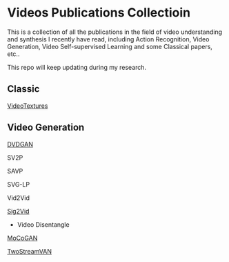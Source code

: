 # Videos Publications Collectioin

This is a collection of all the publications in the field of video understanding and synthesis I recently have read, including Action Recognition, Video Generation, Video Self-supervised Learning and some Classical papers, etc..

This repo will keep updating during my research.

## Classic

[VideoTextures](Classic/VideoTextures.md)


## Video Generation

[DVDGAN](VideoGeneration/DVDGAN.md)

SV2P

SAVP

SVG-LP

Vid2Vid

[Sig2Vid](https://github.com/antony0621/Publications-of-Video/blob/master/VideoGeneration/Seg2Vid.md)

* Video Disentangle 

[MoCoGAN](https://github.com/antony0621/Publications-of-Video/blob/master/VideoGeneration/MoCoGAN.md)

[TwoStreamVAN](https://github.com/antony0621/Publications-of-Video/blob/master/VideoGeneration/TwoStreamVAN.md)









